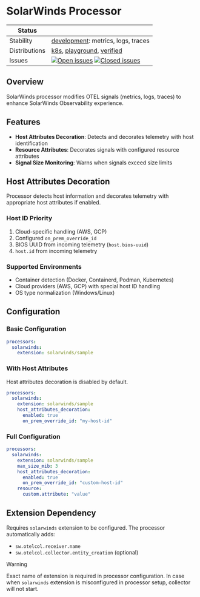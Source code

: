 # SolarWinds Processor

<!-- distribution links hack -->
[verified]: https://github.com/solarwinds/solarwinds-otel-collector-releases#verified
[playground]: https://github.com/solarwinds/solarwinds-otel-collector-releases#playground
[k8s]: https://github.com/solarwinds/solarwinds-otel-collector-releases#k8s


<!-- status autogenerated section -->
| Status        |           |
| ------------- |-----------|
| Stability     | [development]: metrics, logs, traces   |
| Distributions | [k8s], [playground], [verified] |
| Issues        | [![Open issues](https://img.shields.io/github/issues-search/solarwinds/solarwinds-otel-collector-contrib?query=is%3Aissue%20is%3Aopen%20label%3Aprocessor%2Fsolarwinds%20&label=open&color=orange&logo=opentelemetry)](https://github.com/solarwinds/solarwinds-otel-collector-contrib/issues?q=is%3Aopen+is%3Aissue+label%3Aprocessor%2Fsolarwinds) [![Closed issues](https://img.shields.io/github/issues-search/solarwinds/solarwinds-otel-collector-contrib?query=is%3Aissue%20is%3Aclosed%20label%3Aprocessor%2Fsolarwinds%20&label=closed&color=blue&logo=opentelemetry)](https://github.com/solarwinds/solarwinds-otel-collector-contrib/issues?q=is%3Aclosed+is%3Aissue+label%3Aprocessor%2Fsolarwinds) |

[development]: https://github.com/open-telemetry/opentelemetry-collector/blob/main/docs/component-stability.md#development
[k8s]: https://github.com/open-telemetry/opentelemetry-collector-releases/tree/main/distributions/otelcol-k8s
[playground]: 
[verified]: 
<!-- end autogenerated section -->

## Overview
SolarWinds processor modifies OTEL signals (metrics, logs, traces) to enhance SolarWinds Observability experience.

## Features
- **Host Attributes Decoration**: Detects and decorates telemetry with host identification
- **Resource Attributes**: Decorates signals with configured resource attributes  
- **Signal Size Monitoring**: Warns when signals exceed size limits

## Host Attributes Decoration

Processor detects host information and decorates telemetry with appropriate host attributes if enabled.

### Host ID Priority
1. Cloud-specific handling (AWS, GCP)
2. Configured `on_prem_override_id`
3. BIOS UUID from incoming telemetry (`host.bios-uuid`)
4. `host.id` from incoming telemetry

### Supported Environments
- Container detection (Docker, Containerd, Podman, Kubernetes)
- Cloud providers (AWS, GCP) with special host ID handling
- OS type normalization (Windows/Linux)

## Configuration

### Basic Configuration
```yaml
processors:
  solarwinds:
    extension: solarwinds/sample
```

### With Host Attributes
Host attributes decoration is disabled by default.
```yaml
processors:
  solarwinds:
    extension: solarwinds/sample
    host_attributes_decoration:
      enabled: true
      on_prem_override_id: "my-host-id"
```

### Full Configuration
```yaml
processors:
  solarwinds:
    extension: solarwinds/sample
    max_size_mib: 3
    host_attributes_decoration:
      enabled: true
      on_prem_override_id: "custom-host-id"
    resource:
      custom.attribute: "value"
```

## Extension Dependency
Requires `solarwinds` extension to be configured. The processor automatically adds:
- `sw.otelcol.receiver.name`
- `sw.otelcol.collector.entity_creation` (optional)

> [!WARNING]
> Exact name of extension is required in processor configuration. In case when `solarwinds` extension is misconfigured in processor setup, collector will not start.
